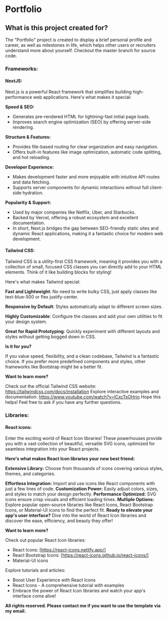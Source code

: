 # Portfolio

##  What is this project created for?

The "Portfolio" project is created to display a brief personal profile and career, as well as milestones in life, which helps other users or recruiters understand more about yourself. Checkout the master branch for source code.

### Frameworks:
#### NextJS:
Next.js is a powerful React framework that simplifies building high-performance web applications. Here's what makes it special:

**Speed & SEO:**
- Generates pre-rendered HTML for lightning-fast initial page loads.
- Improves search engine optimization (SEO) by offering server-side rendering.

**Structure & Features:**
- Provides file-based routing for clear organization and easy navigation.
- Offers built-in features like image optimization, automatic code splitting, and hot reloading.

**Developer Experience:**
- Makes development faster and more enjoyable with intuitive API routes and data fetching.
- Supports server components for dynamic interactions without full client-side hydration.

**Popularity & Support:**
- Used by major companies like Netflix, Uber, and Starbucks.
- Backed by Vercel, offering a robust ecosystem and excellent documentation.
- In short, Next.js bridges the gap between SEO-friendly static sites and dynamic React applications, making it a fantastic choice for modern web development.
#### Tailwind CSS:
Tailwind CSS is a utility-first CSS framework, meaning it provides you with a collection of small, focused CSS classes you can directly add to your HTML elements. Think of it like building blocks for styling!

Here's what makes Tailwind special:

**Fast and Lightweight**: No need to write bulky CSS, just apply classes like text-blue-500 or flex justify-center.

**Responsive by Default**: Styles automatically adapt to different screen sizes.

**Highly Customizable**: Configure the classes and add your own utilities to fit your design system.

**Great for Rapid Prototyping**: Quickly experiment with different layouts and styles without getting bogged down in CSS.

**Is it for you?**

If you value speed, flexibility, and a clean codebase, Tailwind is a fantastic choice.
If you prefer more predefined components and styles, other frameworks like Bootstrap might be a better fit.

**Want to learn more?**

Check out the official Tailwind CSS website: https://tailwindcss.com/docs/installation
Explore interactive examples and documentation: https://www.youtube.com/watch?v=lCxcTsOHrjo
Hope this helps! Feel free to ask if you have any further questions.

### Libraries:

#### React icons:

Enter the exciting world of React Icon libraries! These powerhouses provide you with a vast collection of beautiful, versatile SVG icons, optimized for seamless integration into your React projects.

**Here's what makes React Icon libraries your new best friend:**

**Extensive Library:** Choose from thousands of icons covering various styles, themes, and categories.

**Effortless Integration:** Import and use icons like React components with just a few lines of code.
**Customization Power:** Easily adjust colors, sizes, and styles to match your design perfectly.
**Performance Optimized:** SVG icons ensure crisp visuals and efficient loading times.
**Multiple Options:** Explore popular open-source libraries like React Icons, React Bootstrap Icons, or Material-UI icons to find the perfect fit.
**Ready to elevate your app's user interface?** Dive into the world of React Icon libraries and discover the ease, efficiency, and beauty they offer!

**Want to learn more?**

Check out popular React Icon libraries:
- React Icons: [https://react-icons.netlify.app/]
- React Bootstrap Icons: [https://react-icons.github.io/react-icons/]
- Material-UI icons

Explore tutorials and articles:
- Boost User Experience with React Icons
- React Icons - A comprehensive tutorial with examples
- Embrace the power of React Icon libraries and watch your app's interface come alive!

**All rights reserved. Please contact me if you want to use the template via my email.**
